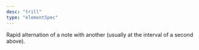 ```yaml
---
desc: "trill"
type: "elementSpec"
---
```


Rapid alternation of a note with another (usually at the interval of a second
above).